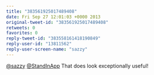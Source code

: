 ```yaml
---
title: "383561925017489408"
date: Fri Sep 27 12:01:03 +0000 2013
original-tweet-id: "383561925017489408"
retweets: 0
favorites: 0
reply-tweet-id: "383558161418190849"
reply-user-id: "13811562"
reply-user-screen-name: "sazzy"
---
```

<a href="https://twitter.com/sazzy">@sazzy</a> <a href="https://twitter.com/StandInApp">@StandInApp</a>  That does look exceptionally useful!
